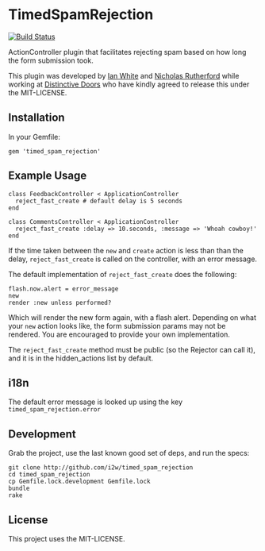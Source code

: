# TimedSpamRejection

[![Build Status](https://secure.travis-ci.org/i2w/timed_spam_rejection.png?branch=master)](http://travis-ci.org/i2w/timed_spam_rejection)

ActionController plugin that facilitates rejecting spam based on how long the form submission took.

This plugin was developed by [Ian White](http://github.com/ianwhite) and [Nicholas Rutherford](http://github.com/nruth) while working at [Distinctive Doors](http://distinctivedoors.co.uk) who have kindly agreed to release this under the MIT-LICENSE.

## Installation

In your Gemfile:

    gem 'timed_spam_rejection'

## Example Usage

    class FeedbackController < ApplicationController
      reject_fast_create # default delay is 5 seconds
    end

    class CommentsController < ApplicationController
      reject_fast_create :delay => 10.seconds, :message => 'Whoah cowboy!'
    end

If the time taken between the `new` and `create` action is less than than the delay, `reject_fast_create`
is called on the controller, with an error message.

The default implementation of `reject_fast_create` does the following:

    flash.now.alert = error_message
    new
    render :new unless performed?
    
Which will render the new form again, with a flash alert.  Depending on what your `new` action looks like, the
form submission params may not be rendered.  You are encouraged to provide your own implementation.

The `reject_fast_create` method must be public (so the Rejector can call it), and it is in the
hidden_actions list by default.

## i18n

The default error message is looked up using the key `timed_spam_rejection.error`

## Development

Grab the project, use the last known good set of deps, and run the specs:

    git clone http://github.com/i2w/timed_spam_rejection
    cd timed_spam_rejection
    cp Gemfile.lock.development Gemfile.lock
    bundle
    rake

## License

This project uses the MIT-LICENSE.